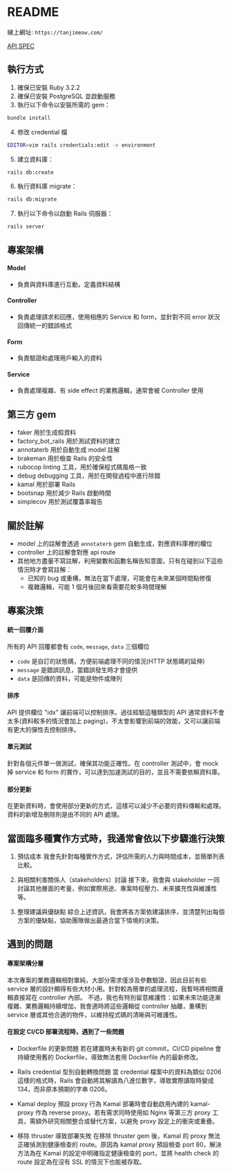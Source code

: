 # README

線上網址: `https://tanjimeow.com/`

[API SPEC](https://docs.google.com/document/d/1ze1NZU20LHJMWOhXNxR4x4-iWJQuAypRqQx7wwP_CqQ/edit?usp=sharing)

## 執行方式

1. 確保已安裝 Ruby 3.2.2
2. 確保已安裝 PostgreSQL 並啟動服務
3. 執行以下命令以安裝所需的 gem：

```bash
bundle install
```

4. 修改 credential 檔

```bash
EDITOR=vim rails credentials:edit -e environment
```

5. 建立資料庫：

```bash
rails db:create
```

6. 執行資料庫 migrate：

```bash
rails db:migrate
```

7. 執行以下命令以啟動 Rails 伺服器：

```bash
rails server
```

## 專案架構

#### Model

- 負責與資料庫進行互動，定義資料結構

#### Controller

- 負責處理請求和回應，使用相應的 Service 和 form，並針對不同 error 狀況回傳統一的錯誤格式

#### Form

- 負責驗證和處理用戶輸入的資料

#### Service

- 負責處理複雜、有 side effect 的業務邏輯，通常會被 Controller 使用

## 第三方 gem

- faker
  用於生成假資料
- factory_bot_rails
  用於測試資料的建立
- annotaterb
  用於自動生成 model 註解
- brakeman
  用於檢查 Rails 的安全性
- rubocop
  linting 工具，用於確保程式碼風格一致
- debug
  debugging 工具，用於在開發過程中進行除錯
- kamal
  用於部署 Rails
- bootsnap
  用於減少 Rails 啟動時間
- simplecov
  用於測試覆蓋率報告

## 關於註解

- model 上的註解會透過 `annotaterb` gem 自動生成，對應資料庫裡的欄位
- controller 上的註解會對應 api route
- 其他地方盡量不寫註解，利用變數和函數名稱告知意圖，只有在碰到以下這些情況時才會寫註解：
  - 已知的 bug 或重構，無法在當下處理，可能會在未來某個時間點修復
  - 複雜邏輯，可能 1 個月後回來看需要花較多時間理解

## 專案決策

#### 統一回覆介面

所有的 API 回覆都會有 `code`, `message`, `data` 三個欄位

- `code` 是自訂的狀態碼，方便前端處理不同的情況(HTTP 狀態碼的延伸)
- `message` 是錯誤訊息，當錯誤發生時才會提供
- `data` 是回傳的資料，可能是物件或陣列

#### 排序

API 提供欄位 "idx" 讓前端可以控制排序。過往經驗這種類型的 API 通常資料不會太多(資料較多的情況會加上 paging)，不太會影響到前端的效能，又可以讓前端有更大的彈性去控制排序。

#### 單元測試

針對各個元件單一做測試，確保其功能正確性。在 controller 測試中，會 mock 掉 service 和 form 的實作，可以達到加速測試的目的，並且不需要依賴資料庫。

#### 部分更新

在更新資料時，會使用部分更新的方式，這樣可以減少不必要的資料傳輸和處理。資料的新增及刪除則是由不同的 API 處理。

## 當面臨多種實作方式時，我通常會依以下步驟進行決策

1. 預估成本
   我會先針對每種實作方式，評估所需的人力與時間成本，並簡單列表比較。

2. 與相關利害關係人（stakeholders）討論
   接下來，我會與 stakeholder 一同討論其他層面的考量，例如實際用途、專案時程壓力、未來擴充性與維護性等。

3. 整理建議與優缺點
   綜合上述資訊，我會將各方案依建議排序，並清楚列出每個方案的優缺點，協助團隊做出最適合當下情境的決策。

## 遇到的問題

#### 專案架構分層

本次專案的業務邏輯相對單純，大部分需求僅涉及參數驗證，因此目前有些 service 層的設計顯得有些大材小用。針對較為簡單的處理流程，我暫時將相關邏輯直接寫在 controller 內部。
不過，我也有特別留意維護性：如果未來功能逐漸複雜、業務邏輯持續增加，我會適時將這些邏輯從 controller 抽離，重構到 service 層或其他合適的物件，以維持程式碼的清晰與可維護性。

#### 在設定 CI/CD 部署流程時，遇到了一些問題

- Dockerfile 的更新問題
  若在建置時未有新的 git commit，CI/CD pipeline 會持續使用舊的 Dockerfile，導致無法套用 Dockerfile 內的最新修改。

- Rails credential 型別自動轉換問題
  當 credential 檔案中的資料為類似 0206 這樣的格式時，Rails 會自動將其解讀為八進位數字，導致實際讀取時變成 134，而非原本預期的字串 0206。

- Kamal deploy 預設 proxy 行為
  Kamal 部署時會自動啟用內建的 kamal-proxy 作為 reverse proxy。若有需求同時使用如 Nginx 等第三方 proxy 工具，需額外研究相關整合或替代方案，以避免 proxy 設定上的衝突或重疊。

- 移除 thruster 導致部署失敗
  在移除 thruster gem 後，Kamal 的 proxy 無法正確偵測到健康檢查的 route。原因為 kamal proxy 預設檢查 port 80，解決方法為在 Kamal 的設定中明確指定健康檢查的 port，並將 health check 的 route 設定為在沒有 SSL 的情況下也能被存取。
